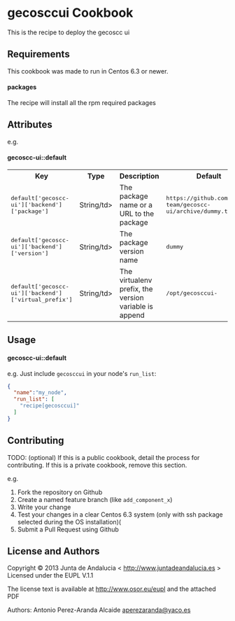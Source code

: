 gecosccui Cookbook
===================

This is the recipe to deploy the gecoscc ui

Requirements
------------

This cookbook was made to run in Centos 6.3 or newer.


#### packages

The recipe will install all the rpm required packages


Attributes
----------

e.g.
#### gecoscc-ui::default
<table>
  <tr>
    <th>Key</th>
    <th>Type</th>
    <th>Description</th>
    <th>Default</th>
  </tr>
  <tr>
    <td><tt>default['gecoscc-ui']['backend']['package']</tt></td>
    <td>String/td>
    <td>The package name or a URL to the package</td>
    <td><tt>https://github.com/gecos-team/gecoscc-ui/archive/dummy.tar.gz</tt></td>
  </tr>
  <tr>
    <td><tt>default['gecoscc-ui']['backend']['version']</tt></td>
    <td>String/td>
    <td>The package version name</td>
    <td><tt>dummy</tt></td>
  </tr>
  <tr>
    <td><tt>default['gecoscc-ui']['backend']['virtual_prefix']</tt></td>
    <td>String/td>
    <td>The virtualenv prefix, the version variable is append</td>
    <td><tt>/opt/gecosccui-</tt></td>
  </tr>
</table>

Usage
-----
#### gecoscc-ui::default

e.g.
Just include `gecosccui` in your node's `run_list`:

```json
{
  "name":"my_node",
  "run_list": [
    "recipe[gecosccui]"
  ]
}
```

Contributing
------------
TODO: (optional) If this is a public cookbook, detail the process for contributing. If this is a private cookbook, remove this section.

e.g.
1. Fork the repository on Github
2. Create a named feature branch (like `add_component_x`)
3. Write your change
4. Test your changes in a clear Centos 6.3 system (only with ssh package selected during the OS installation)(
6. Submit a Pull Request using Github

License and Authors
-------------------

Copyright © 2013 Junta de Andalucia < http://www.juntadeandalucia.es >
Licensed under the EUPL V.1.1

The license text is available at http://www.osor.eu/eupl and the attached PDF

Authors: Antonio Perez-Aranda Alcaide <aperezaranda@yaco.es>
